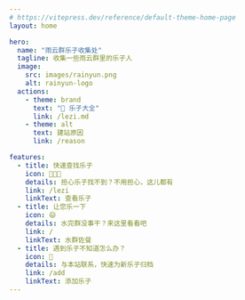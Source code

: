 ```yaml
---
# https://vitepress.dev/reference/default-theme-home-page
layout: home

hero:
  name: "雨云群乐子收集处"
  tagline: 收集一些雨云群里的乐子人
  image:
    src: images/rainyun.png
    alt: rainyun-logo
  actions:
    - theme: brand
      text: "👴 乐子大全"
      link: /lezi.md
    - theme: alt
      text: 建站原因
      link: /reason

features:
  - title: 快速查找乐子
    icon: 👨🏻‍💻
    details: 担心乐子找不到？不用担心，这儿都有
    link: /lezi
    linkText: 查看乐子
  - title: 让您乐一下
    icon: 😄
    details: 水完群没事干？来这里看看吧
    link: /
    linkText: 水群佐餐
  - title: 遇到乐子不知道怎么办？
    icon: 🤔
    details: 与本站联系，快速为新乐子归档
    link: /add
    linkText: 添加乐子
---
```

